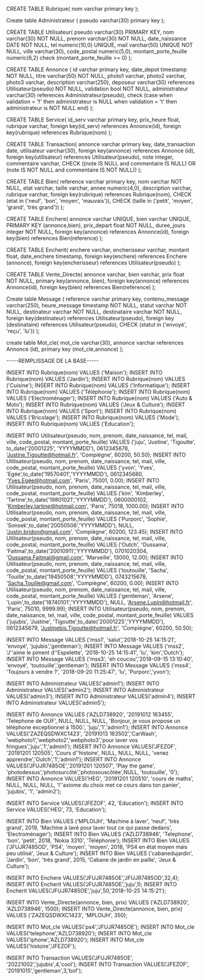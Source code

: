 CREATE TABLE Rubrique(
	nom varchar primary key
);

Create table Administrateur (
	pseudo varchar(30) primary key
);

CREATE TABLE Utilisateur(
  pseudo varchar(30) PRIMARY KEY,
  nom varchar(30) NOT NULL,
  prenom varchar(30) NOT NULL,
  date_naissance DATE NOT NULL,
  tel  numeric(10,0) UNIQUE,
  mail varchar(50) UNIQUE NOT NULL,
  ville varchar(30),
  code_postal numeric(5,0),
  montant_porte_feuille numeric(6,2) check (montant_porte_feuille >= 0)
); 

CREATE TABLE Annonce (
  id varchar primary key,
  date_depot timestamp NOT NULL,
  titre varchar(50) NOT NULL,
  photo1 varchar,
  photo2 varchar,
  photo3 varchar,
  description varchar(250),
  deposeur varchar(30) references Utilisateur(pseudo) NOT NULL,
  validation bool NOT NULL,
  administrateur varchar(30) references Administrateur(pseudo),
  check (case
        	when validation = 'f' then administrateur is NULL
        	when validation = 't' then administrateur is NOT NULL
        end)
);

CREATE TABLE Service(
  id_serv varchar primary key,
  prix_heure float,
  rubrique varchar,
  foreign key(id_serv) references Annonce(id),
  foreign key(rubrique) references Rubrique(nom)
); 

CREATE TABLE Transaction(
	annonce varchar primary key,
  date_transaction date,
  utilisateur varchar(30),
  foreign key(annonce) references Annonce (id),
  foreign key(utilisateur) references Utilisateur(pseudo),
  note integer,
  commentaire varchar,
  CHECK ((note IS NULL and commentaire IS NULL) OR (note IS NOT NULL and commentaire IS NOT NULL))
);

CREATE TABLE Bien(
	reference varchar primary key,
  nom varchar NOT NULL,
  etat varchar,
  taille varchar,
  annee numeric(4,0),
  description varchar,
  rubrique varchar,
  foreign key(rubrique) references Rubrique(nom),
	CHECK (etat in ('neuf', 'bon', 'moyen', 'mauvais')),
  CHECK (taille in ('petit', 'moyen', 'grand', 'très grand'))
);

CREATE TABLE Enchere(
  annonce varchar UNIQUE,
  bien varchar UNIQUE,
  PRIMARY KEY (annonce,bien),
  prix_depart float NOT NULL,
  duree_jours integer NOT NULL,
	foreign key(annonce) references Annonce(id),
  foreign key(bien) references Bien(reference)
);

CREATE TABLE Encherit(
  enchere varchar,
  encherisseur varchar,
  montant float,
  date_enchere timestamp,
	foreign key(enchere) references Enchere (annonce),
  foreign key(encherisseur) references Utilisateur(pseudo)
);

CREATE TABLE Vente_Directe(
	annonce varchar,
  bien varchar,
  prix float NOT NULL,
  primary key(annonce, bien),
  foreign key(annonce) references Annonce(id),
  foreign key(bien) references Bien(reference)
);

Create table Message (
reference varchar primary key,
contenu_message varchar(250),
heure_message timestamp NOT NULL,
statut varchar NOT NULL,
destinateur varchar NOT NULL,
destinataire varchar NOT NULL,
foreign key(destinateur) references Utilisateur(pseudo),
foreign key (destinataire) references Utilisateur(pseudo),
CHECK (statut in ('envoyé', 'reçu', 'lu'))
);


create table Mot_cle(
	mot_cle varchar(30),
  annonce varchar references Annonce (id),
  primary key (mot_cle,annonce) 
);


-----REMPLISSAGE DE LA BASE-----


INSERT INTO Rubrique(nom) VALUES ('Maison');
INSERT INTO Rubrique(nom) VALUES ('Jardin');
INSERT INTO Rubrique(nom) VALUES ('Cuisine');
INSERT INTO Rubrique(nom) VALUES ('Informatique');
INSERT INTO Rubrique(nom) VALUES ('Téléphonie');
INSERT INTO Rubrique(nom) VALUES ('Electroménager');
INSERT INTO Rubrique(nom) VALUES ('Auto & Moto');
INSERT INTO Rubrique(nom) VALUES ('Jeux & Culture');
INSERT INTO Rubrique(nom) VALUES ('Sport');
INSERT INTO Rubrique(nom) VALUES ('Bricolage');
INSERT INTO Rubrique(nom) VALUES ('Mode');
INSERT INTO Rubrique(nom) VALUES ('Education');

INSERT INTO Utilisateur(pseudo, nom, prenom, date_naissance, tel, mail, ville, code_postal, montant_porte_feuille)
VALUES ('juju', 'Justine', 'Tigoutte', to_date('20001225', 'YYYYMMDD'), 0612345678, 'Justine.Tigoutte@hotmail.fr', 'Compiègne', 60200, 50.50);
INSERT INTO Utilisateur(pseudo, nom, prenom, date_naissance, tel, mail, ville, code_postal, montant_porte_feuille)
VALUES ('yvon', 'Yves', 'Egée',to_date('19570401','YYYYMMDD'), 0612345680, 'Yves.Egée@hotmail.com', 'Paris', 75001, 0.00);
INSERT INTO Utilisateur(pseudo, nom, prenom, date_naissance, tel, mail, ville, code_postal, montant_porte_feuille)
VALUES ('kim', 'Kimberley', 'Tartine',to_date('19801021','YYYYMMDD'), 0600000102, 'Kimberley.tartine@hotmail.com', 'Paris', 75018, 1000.00);
INSERT INTO Utilisateur(pseudo, nom, prenom, date_naissance, tel, mail, ville, code_postal, montant_porte_feuille)
VALUES ('Purporc', 'Sophie', 'Sonsek',to_date('20050506','YYYYMMDD'), NULL, 'Justin.bridon@gmail.com', 'Compiègne', 60200, 123.45);
INSERT INTO Utilisateur(pseudo, nom, prenom, date_naissance, tel, mail, ville, code_postal, montant_porte_feuille)
VALUES ('Outch', 'Oussama', 'Faitmal',to_date('20010911','YYYYMMDD'), 0701020304, 'Oussama.Faitmal@gmail.com', 'Marseille', 13000, 12.00);
INSERT INTO Utilisateur(pseudo, nom, prenom, date_naissance, tel, mail, ville, code_postal, montant_porte_feuille)
VALUES ('toutouille', 'Sacha', 'Touille',to_date('19450508','YYYYMMDD'), 0743215678, 'Sacha.Touille@gmail.com', 'Compiègne', 60200, 0.00);
INSERT INTO Utilisateur(pseudo, nom, prenom, date_naissance, tel, mail, ville, code_postal, montant_porte_feuille)
VALUES ('gentleman', 'Arsene', 'Lupin',to_date('18740101','YYYYMMDD'), NULL, 'Arsene.Lupin@hotmail.fr', 'Paris', 75010, 9999.99);
INSERT INTO Utilisateur(pseudo, nom, prenom, date_naissance, tel, mail, ville, code_postal, montant_porte_feuille)
VALUES ('jujubis', 'Justine', 'Tigoutte',to_date('20001225','YYYYMMDD'), 0612345679, 'Justinebis.Tigoutte@hotmail.fr', 'Compiègne', 60200, 50.50);

INSERT INTO Message VALUES ('mss1', 'salut','2018-10-25 14:15:21', 'envoyé', 'jujubis','gentleman');
INSERT INTO Message VALUES ('mss2', 'J''aime le piment d''Espelette', '2018-10-25 14:15:41', 'lu', 'kim','Outch');
INSERT INTO Message VALUES ('mss3', 'eh coucou','2018-09-15 13:10:40', 'envoyé', 'toutouille','gentleman');
INSERT INTO Message VALUES ('mss4', 'Toujours à vendre ?', '2018-09-20 11:25:47', 'lu', 'Purporc','yvon');

INSERT INTO Administrateur VALUES('admin1');
INSERT INTO Administrateur VALUES('admin2');
INSERT INTO Administrateur VALUES('admin3');
INSERT INTO Administrateur VALUES('admin4');
INSERT INTO Administrateur VALUES('admin5');

INSERT INTO Annonce VALUES ('AZLD738920', '20191012 163455', 'Telephone de OUF', NULL, NULL, NULL, 'Bonjour, je vous propose un téléphone exceptionnel à 1500.', 'juju','1','admin1');
INSERT INTO Annonce VALUES('ZAZEQSDWXC1423', '20191013 163502','CarWash', 'webphoto1','webphoto2','webphoto3','pour laver vos fringues','juju','1','admin1');
INSERT INTO Annonce VALUES('JFEZOF', '20191201 120505', 'Cours d''histoire', NULL, NULL, NULL, 'venez apprendre','Outch','1','admin1');
INSERT INTO Annonce VALUES('JFUJR7485OE','20191201 120507', 'Play the game', 'photodessus','photosurcôté','photosouscôtée',NULL, 'toutouille', '0');
INSERT INTO Annonce VALUES('HEG', '20191201 120510', 'cours de maths', NULL, NULL, NULL, 'l''axiome du choix met ce cours dans ton panier', 'jujubis', '1', 'admin2');

INSERT INTO Service VALUES('JFEZOF', 42, 'Education');
INSERT INTO Service VALUES('HEG', 73, 'Education');

INSERT INTO Bien
VALUES ('MPLOIJH', 'Machine à laver', 'neuf', 'très grand', 2019, 'Machine à lavé pour laver tout ce qui passe dedans', 'Electroménager');
INSERT INTO Bien
VALUES ('AZLD738946', 'Telephone', 'bon', 'petit', 2018, 'Nokia 3310', 'Téléphonie');
INSERT INTO Bien
VALUES ('JFUJR7485OD', 'PS4', 'moyen', 'moyen', 2018, 'PS4 en état moyen mais peu utilisé', 'Jeux & Culture');
INSERT INTO Bien
VALUES ('cabanedujardin', 'Jardin', 'bon', 'très grand', 2015, 'Cabane de jardin en paille', 'Jeux & Culture');

INSERT INTO Enchere VALUES('JFUJR7485OE','JFUJR7485OD',32,4);
INSERT INTO Encherit VALUES('JFUJR7485OE','juju',1);
INSERT INTO Encherit VALUES('JFUJR7485OE','juju',50,'2018-10-25 14:15:21');

INSERT INTO Vente_Directe(annonce, bien, prix)
VALUES ('AZLD738920', 'AZLD738946', 1500);
INSERT INTO Vente_Directe(annonce, bien, prix)
VALUES ('ZAZEQSDWXC1423', 'MPLOIJH', 350);

INSERT INTO Mot_cle VALUES('ps4','JFUJR7485OE');
INSERT INTO Mot_cle VALUES('telephone','AZLD738920');
INSERT INTO Mot_cle VALUES('iphone','AZLD738920');
INSERT INTO Mot_cle VALUES('histoire','JFEZOF');

INSERT INTO Transaction VALUES('JFUJR7485OE', '20221002','jujubis',4,'cool');
INSERT INTO Transaction VALUES('JFEZOF', '20191015','gentleman',3,'bof');

